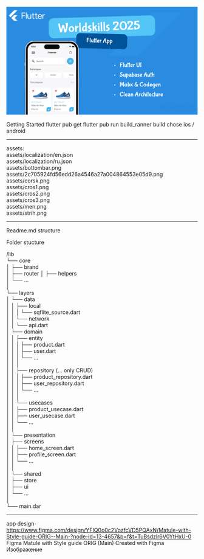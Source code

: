 ![Image alt](https://github.com/12porol34/fluttter_chempionship_2025/blob/main/preview.png)
 
Getting Started
flutter pub get
flutter pub run build_ranner build
chose ios / android
___________________________________________________________________ 
 assets:                                                     
assets/localization/en.json                                               
assets/localization/ru.json                                   
 assets/bottombar.png                                  
 assets/2c705924fd56edd26a4546a27a004864553e05d9.png                                 
 assets/corsk.png                                
 assets/cros1.png                            
 assets/cros2.png                           
 assets/cros3.png                                    
 assets/men.png                                 
 assets/strih.png                                           
__________________________________________________                                                                                  
Readme.md structure                                                                           

Folder stucture                                                     

/lib                            
└── core                              
│ ├── brand                         
│ ├── router │ ├── helpers                              
│ └── ...                
│                             
└── layers                     
│ └── data                         
│ │ ├── local                                 
│ │ │ └── sqflite_source.dart                                            
│ │ └── network                                
│ │ └── api.dart                             
│ └── domain                                    
│ │ ├── entity                                       
│ │ │ ├── product.dart                         
│ │ │ ├── user.dart                      
│ │ │ └── ...                                       
│ │ │                     
│ │ ├── repository (... only CRUD)                                      
│ │ │ ├── product_repository.dart                        
│ │ │ ├── user_repository.dart                                              
│ │ │ └── ...                                         
│ │ │                                      
│ │ └── usecases                                         
│ │ ├── product_usecase.dart                               
│ │ ├── user_usecase.dart                                       
│ │ └── ...                                            
│ │                                         
│ └── presentation                                         
│ ├── screens                                            
│ │ ├── home_screen.dart                       
│ │ ├── profile_screen.dart                         
│ │ └── ...                             
│ │                    
│ └── shared                                                    
│ ├── store                       
│ ├── ui                          
│ └── ...                                                       
│                                                      
└── main.dar                                                 
________________________________________________________________________________________________                                                             
app design- https://www.figma.com/design/YFIQ0o0c2VozfcVD5PQAxN/Matule-with-Style-guide-ORIG--Main-?node-id=13-4657&p=f&t=TuBsdzlr6V0YtHxU-0                                                     
Figma
Matule with Style guide ORIG (Main)
Created with Figma
Изображение

